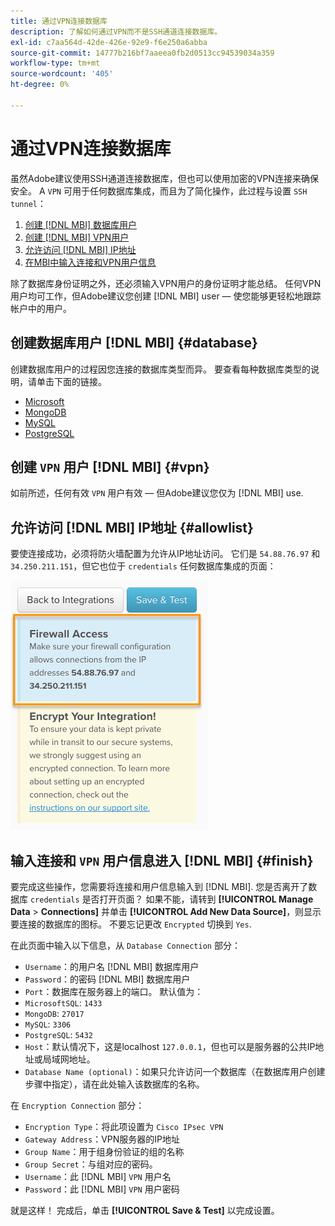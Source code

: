```yaml
---
title: 通过VPN连接数据库
description: 了解如何通过VPN而不是SSH通道连接数据库。
exl-id: c7aa564d-42de-426e-92e9-f6e250a6abba
source-git-commit: 14777b216bf7aaeea0fb2d0513cc94539034a359
workflow-type: tm+mt
source-wordcount: '405'
ht-degree: 0%

---
```


# 通过VPN连接数据库

虽然Adobe建议使用SSH通道连接数据库，但也可以使用加密的VPN连接来确保安全。 A `VPN` 可用于任何数据库集成，而且为了简化操作，此过程与设置 `SSH tunnel`：

1. [创建 [!DNL MBI] 数据库用户](#database)
1. [创建 [!DNL MBI] VPN用户](#vpn)
1. [允许访问 [!DNL MBI] IP地址](#allowlist)
1. [在MBI中输入连接和VPN用户信息](#finish)

除了数据库身份证明之外，还必须输入VPN用户的身份证明才能总结。 任何VPN用户均可工作，但Adobe建议您创建 [!DNL MBI] user — 使您能够更轻松地跟踪帐户中的用户。

## 创建数据库用户 [!DNL MBI] {#database}

创建数据库用户的过程因您连接的数据库类型而异。 要查看每种数据库类型的说明，请单击下面的链接。

* [Microsoft](../integrations/microsoft-sql-server.md)
* [MongoDB](../integrations/databases-via-a-vpn.md)
* [MySQL](../integrations/mysql-via-a-direct-connection.md)
* [PostgreSQL](../integrations/postgresql.md)

## 创建 `VPN` 用户 [!DNL MBI] {#vpn}

如前所述，任何有效 `VPN` 用户有效 — 但Adobe建议您仅为 [!DNL MBI] use.

## 允许访问 [!DNL MBI] IP地址 {#allowlist}

要使连接成功，必须将防火墙配置为允许从IP地址访问。 它们是 `54.88.76.97` 和 `34.250.211.151`，但它也位于 `credentials` 任何数据库集成的页面：

![MBI_Allow_Access_IPs.png](../../../assets/MBI_allow_access_IPs.png)

## 输入连接和 `VPN` 用户信息进入 [!DNL MBI] {#finish}

要完成这些操作，您需要将连接和用户信息输入到 [!DNL MBI]. 您是否离开了数据库 `credentials` 是否打开页面？ 如果不能，请转到 **[!UICONTROL Manage Data** > **Connections]** 并单击 **[!UICONTROL Add New Data Source]**，则显示要连接的数据库的图标。 不要忘记更改 `Encrypted` 切换到 `Yes`.

在此页面中输入以下信息，从 `Database Connection` 部分：

* `Username`：的用户名 [!DNL MBI] 数据库用户
* `Password`：的密码 [!DNL MBI] 数据库用户
* `Port`：数据库在服务器上的端口。 默认值为：
* `MicrosoftSQL`: `1433`
* `MongoDB`: `27017`
* `MySQL`: `3306`
* `PostgreSQL`: `5432`
* `Host`：默认情况下，这是localhost `127.0.0.1`，但也可以是服务器的公共IP地址或局域网地址。
* `Database Name (optional)`：如果只允许访问一个数据库（在数据库用户创建步骤中指定），请在此处输入该数据库的名称。

在 `Encryption Connection` 部分：

* `Encryption Type`：将此项设置为 `Cisco IPsec VPN`
* `Gateway Address`：VPN服务器的IP地址
* `Group Name`：用于组身份验证的组的名称
* `Group Secret`：与组对应的密码。
* `Username`：此 [!DNL MBI] `VPN` 用户名
* `Password`：此 [!DNL MBI] `VPN` 用户密码

就是这样！ 完成后，单击 **[!UICONTROL Save & Test]** 以完成设置。
